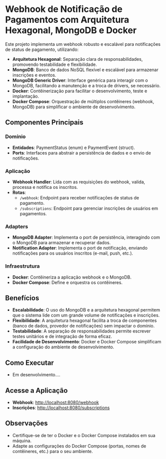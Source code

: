 # Webhook de Notificação de Pagamentos com Arquitetura Hexagonal, MongoDB e Docker

Este projeto implementa um webhook robusto e escalável para notificações de status de pagamento, utilizando:

- **Arquitetura Hexagonal**: Separação clara de responsabilidades, promovendo testabilidade e flexibilidade.
- **MongoDB**: Banco de dados NoSQL flexível e escalável para armazenar inscrições e eventos.
- **MongoDB Generic Driver**: Interface genérica para interagir com o MongoDB, facilitando a manutenção e a troca de drivers, se necessário.
- **Docker**: Contêinerização para facilitar o desenvolvimento, teste e implantação.
- **Docker Compose**: Orquestração de múltiplos contêineres (webhook, MongoDB) para simplificar o ambiente de desenvolvimento.

## Componentes Principais

### Domínio
- **Entidades**: PaymentStatus (enum) e PaymentEvent (struct).
- **Ports**: Interfaces para abstrair a persistência de dados e o envio de notificações.

### Aplicação
- **Webhook Handler**: Lida com as requisições do webhook, valida, processa e notifica os inscritos.
- **Rotas**:
  - `/webhook`: Endpoint para receber notificações de status de pagamento.
  - `/subscriptions`: Endpoint para gerenciar inscrições de usuários em pagamentos.

### Adapters
- **MongoDB Adapter**: Implementa o port de persistência, interagindo com o MongoDB para armazenar e recuperar dados.
- **Notification Adapter**: Implementa o port de notificação, enviando notificações para os usuários inscritos (e-mail, push, etc.).

### Infraestrutura
- **Docker**: Contêineriza a aplicação webhook e o MongoDB.
- **Docker Compose**: Define e orquestra os contêineres.

## Benefícios

- **Escalabilidade**: O uso do MongoDB e a arquitetura hexagonal permitem que o sistema lide com um grande volume de notificações e inscrições.
- **Flexibilidade**: A arquitetura hexagonal facilita a troca de componentes (banco de dados, provedor de notificações) sem impactar o domínio.
- **Testabilidade**: A separação de responsabilidades permite escrever testes unitários e de integração de forma eficaz.
- **Facilidade de Desenvolvimento**: Docker e Docker Compose simplificam a configuração do ambiente de desenvolvimento.

## Como Executar
   - Em desenvolvimento....

## Acesse a Aplicação

- **Webhook**: [http://localhost:8080/webhook](http://localhost:8080/webhook)
- **Inscrições**: [http://localhost:8080/subscriptions](http://localhost:8080/subscriptions)

## Observações

- Certifique-se de ter o Docker e o Docker Compose instalados em sua máquina.
- Adapte as configurações do Docker Compose (portas, nomes de contêineres, etc.) para o seu ambiente.

